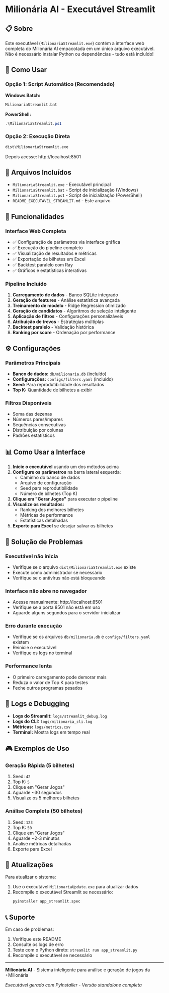 # Milionária AI - Executável Streamlit

## 📋 Sobre

Este executável (`MilionariaStreamlit.exe`) contém a interface web completa do Milionária AI empacotada em um único arquivo executável. Não é necessário instalar Python ou dependências - tudo está incluído!

## 🚀 Como Usar

### Opção 1: Script Automático (Recomendado)

**Windows Batch:**
```bash
MilionariaStreamlit.bat
```

**PowerShell:**
```powershell
.\MilionariaStreamlit.ps1
```

### Opção 2: Execução Direta

```bash
dist\MilionariaStreamlit.exe
```

Depois acesse: http://localhost:8501

## 📁 Arquivos Incluídos

- `MilionariaStreamlit.exe` - Executável principal
- `MilionariaStreamlit.bat` - Script de inicialização (Windows)
- `MilionariaStreamlit.ps1` - Script de inicialização (PowerShell)
- `README_EXECUTAVEL_STREAMLIT.md` - Este arquivo

## 🎯 Funcionalidades

### Interface Web Completa
- ✅ Configuração de parâmetros via interface gráfica
- ✅ Execução do pipeline completo
- ✅ Visualização de resultados e métricas
- ✅ Exportação de bilhetes em Excel
- ✅ Backtest paralelo com Ray
- ✅ Gráficos e estatísticas interativas

### Pipeline Incluído
1. **Carregamento de dados** - Banco SQLite integrado
2. **Geração de features** - Análise estatística avançada
3. **Treinamento de modelo** - Ridge Regression otimizado
4. **Geração de candidatos** - Algoritmos de seleção inteligente
5. **Aplicação de filtros** - Configurações personalizáveis
6. **Atribuição de trevos** - Estratégias múltiplas
7. **Backtest paralelo** - Validação histórica
8. **Ranking por score** - Ordenação por performance

## ⚙️ Configurações

### Parâmetros Principais
- **Banco de dados:** `db/milionaria.db` (incluído)
- **Configurações:** `configs/filters.yaml` (incluído)
- **Seed:** Para reprodutibilidade dos resultados
- **Top K:** Quantidade de bilhetes a exibir

### Filtros Disponíveis
- Soma das dezenas
- Números pares/ímpares
- Sequências consecutivas
- Distribuição por colunas
- Padrões estatísticos

## 📊 Como Usar a Interface

1. **Inicie o executável** usando um dos métodos acima
2. **Configure os parâmetros** na barra lateral esquerda:
   - Caminho do banco de dados
   - Arquivo de configuração
   - Seed para reprodutibilidade
   - Número de bilhetes (Top K)
3. **Clique em "Gerar Jogos"** para executar o pipeline
4. **Visualize os resultados:**
   - Ranking dos melhores bilhetes
   - Métricas de performance
   - Estatísticas detalhadas
5. **Exporte para Excel** se desejar salvar os bilhetes

## 🔧 Solução de Problemas

### Executável não inicia
- Verifique se o arquivo `dist/MilionariaStreamlit.exe` existe
- Execute como administrador se necessário
- Verifique se o antivírus não está bloqueando

### Interface não abre no navegador
- Acesse manualmente: http://localhost:8501
- Verifique se a porta 8501 não está em uso
- Aguarde alguns segundos para o servidor inicializar

### Erro durante execução
- Verifique se os arquivos `db/milionaria.db` e `configs/filters.yaml` existem
- Reinicie o executável
- Verifique os logs no terminal

### Performance lenta
- O primeiro carregamento pode demorar mais
- Reduza o valor de Top K para testes
- Feche outros programas pesados

## 📝 Logs e Debugging

- **Logs do Streamlit:** `logs/streamlit_debug.log`
- **Logs do CLI:** `logs/milionaria_cli.log`
- **Métricas:** `logs/metrics.csv`
- **Terminal:** Mostra logs em tempo real

## 🎮 Exemplos de Uso

### Geração Rápida (5 bilhetes)
1. Seed: `42`
2. Top K: `5`
3. Clique em "Gerar Jogos"
4. Aguarde ~30 segundos
5. Visualize os 5 melhores bilhetes

### Análise Completa (50 bilhetes)
1. Seed: `123`
2. Top K: `50`
3. Clique em "Gerar Jogos"
4. Aguarde ~2-3 minutos
5. Analise métricas detalhadas
6. Exporte para Excel

## 🔄 Atualizações

Para atualizar o sistema:
1. Use o executável `MilionariaUpdate.exe` para atualizar dados
2. Recompile o executável Streamlit se necessário:
   ```bash
   pyinstaller app_streamlit.spec
   ```

## 📞 Suporte

Em caso de problemas:
1. Verifique este README
2. Consulte os logs de erro
3. Teste com o Python direto: `streamlit run app_streamlit.py`
4. Recompile o executável se necessário

---

**Milionária AI** - Sistema inteligente para análise e geração de jogos da +Milionária

*Executável gerado com PyInstaller - Versão standalone completa*